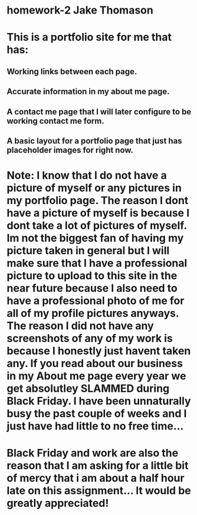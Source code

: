 # homework-2 Jake Thomason

# This is a portfolio site for me that has:
## Working links between each page. 
## Accurate information in my about me page.
## A contact me page that I will later configure to be working contact me form.
## A basic layout for a portfolio page that just has placeholder images for right now.

# Note: I know that I do not have a picture of myself or any pictures in my portfolio page. The reason I dont have a picture of myself is because I dont take a lot of pictures of myself. Im not the biggest fan of having my picture taken in general but I will make sure that I have a professional picture to upload to this site in the near future because I also need to have a professional photo of me for all of my profile pictures anyways. The reason I did not have any screenshots of any of my work is because I honestly just havent taken any. If you read about our business in my About me page every year we get absolutley SLAMMED during Black Friday. I have been unnaturally busy the past couple of weeks and I just have had little to no free time... 
# Black Friday and work are also the reason that I am asking for a little bit of mercy that i am about a half hour late on this assignment... It would be greatly appreciated!